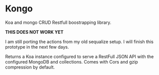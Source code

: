 # Kongo
Koa and mongo CRUD Restfull boostrapping library.

**THIS DOES NOT WORK YET**

I am still porting the actions from my old sequalize setup.
I will finish this prototype in the next few days.

Returns a Koa instance configured to serve a RestFull JSON API with the configured MongoDB and collections.
Comes with Cors and  gzip compression by default.
